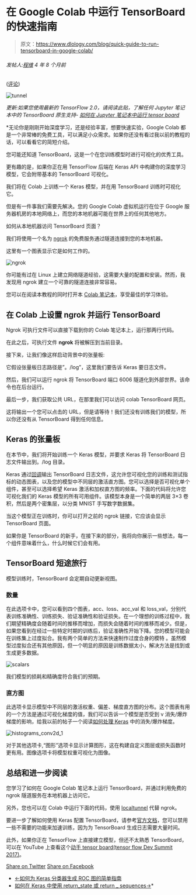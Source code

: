 # 在 Google Colab 中运行 TensorBoard 的快速指南

> 原文：<https://www.dlology.com/blog/quick-guide-to-run-tensorboard-in-google-colab/>

###### 发帖人:[程维](/blog/author/Chengwei/) 4 年 8 个月前

([评论](/blog/quick-guide-to-run-tensorboard-in-google-colab/#disqus_thread))

![tunnel](img/88bf121f5efed1fcd7c1e38cd2cae8df.png)

*更新:如果您使用最新的 TensorFlow 2.0，请阅读此贴，了解任何 Jupyter 笔记本中的 TensorBoard 原生支持- [如何在 Jupyter 笔记本中运行 tensor board](https://www.dlology.com/blog/how-to-run-tensorboard-in-jupyter-notebook/)*

 *无论你是刚刚开始深度学习，还是经验丰富，想要快速实验，Google Colab 都是一个非常棒的免费工具，可以满足小众需求。如果你还没有看过我以前的教程的话，可以看看它的简短介绍。

您可能还知道 TensorBoard，这是一个在您训练模型时进行可视化的优秀工具。

更有趣的是，如果你正在用 TensorFlow 后端在 Keras API 中构建你的深度学习模型，它会附带基本的 TensorBoard 可视化。

我们将在 Colab 上训练一个 Keras 模型，并在用 TensorBoard 训练时可视化它。

但是有一件事我们需要先解决。您的 Google Colab 虚拟机运行在位于 Google 服务器机房的本地网络上，而您的本地机器可能在世界上的任何其他地方。

如何从本地机器访问 TensorBoard 页面？

我们将使用一个名为 [ngrok](https://ngrok.com/) 的免费服务通过隧道连接到您的本地机器。

这里有一个图表显示它是如何工作的。

![ngrok](img/302ee47efe730bb43acb243990c3b451.png)

你可能有过在 Linux 上建立网络隧道经验，这需要大量的配置和安装。然而，我发现用 ngrok 建立一个可靠的隧道连接非常容易。

您可以在阅读本教程的同时打开本 [Colab 笔记本](https://drive.google.com/file/d/1afN2SALDooZIHbBGmWZMT6cZ8ccVElWk/view?usp=sharing)，享受最佳的学习体验。

## 在 Colab 上设置 ngrok 并运行 TensorBoard

Ngrok 可执行文件可以直接下载到你的 Colab 笔记本上，运行那两行代码。

在此之后，可执行文件 **ngrok** 将被解压到当前目录。

接下来，让我们像这样启动背景中的张量板:

它假设张量板日志路径是”。/log”，这里我们要告诉 Keras 要日志文件。

然后，我们可以运行 ngrok 将 TensorBoard 端口 6006 隧道化到外部世界。该命令也在后台运行。

最后一步，我们获取公共 URL，在那里我们可以访问 colab TensorBoard 网页。

这将输出一个您可以点击的 URL，但是请等待！我们还没有训练我们的模型，所以你还没有从 TensorBoard 得到任何信息。

## Keras 的张量板

在本节中，我们将开始训练一个 Keras 模型，并要求 Keras 将 TensorBoard 日志文件输出到。/log 目录。

Keras 通过[回调](https://keras.io/callbacks/#tensorboard)输出 TensorBoard 日志文件，这允许您可视化您的训练和测试指标的动态图表，以及您的模型中不同层的激活直方图。您可以选择是否可视化单个组件，甚至可以选择希望 Keras 激活和加权直方图的频率。下面的代码将允许您可视化我们的 Keras 模型的所有可用组件。该模型本身是一个简单的两层 3×3 卷积，然后是两个密集层，以分类 MNIST 手写数字数据集。

当这个模型正在训练时，你可以打开之前的 ngrok 链接，它应该会显示 TensorBoard 页面。

如果你是 TensorBoard 的新手，在接下来的部分，我将向你展示一些想法，每一个组件意味着什么，什么时候它们会有用。

## TensorBoard 短途旅行

模型训练时，TensorBoard 会定期自动更新视图。

### 数量

在此选项卡中，您可以看到四个图表，acc、loss、acc_val 和 loss_val，分别代表训练准确性、训练损失、验证准确性和验证损失。在一个理想的训练过程中，我们期望精确度会随着时间的推移而增加，而损失会随着时间的推移而减少。但是，如果您看到在经过一些特定时期的训练后，验证准确性开始下降。您的模型可能会在训练集上过度拟合。我有两个简单的方法来快速制作过度合身的模特 。虽然模型过度拟合还有其他原因，但一个明显的原因是训练数据太小，解决方法是找到或生成更多数据。

![scalars](img/708af0298563559e974fad5632282fab.png)

我们模型的损耗和精确度符合我们的预期。

### 直方图

此选项卡显示模型中不同层的激活权重、偏差、梯度直方图的分布。这个图表有用的一个方法是通过可视化梯度的值，我们可以告诉一个模型是否受到 v 消失/爆炸梯度的影响，给我以前的帖子一个阅读[如何处理 Keras](https://www.dlology.com/blog/how-to-deal-with-vanishingexploding-gradients-in-keras/) 中的消失/爆炸梯度。

![histograms_conv2d_1](img/749f2e2362a227633ae195aa845a03e3.png)

对于其他选项卡,“图形”选项卡显示计算图形，这在构建自定义图层或损失函数时更有用。图像选项卡将模型权重可视化为图像。

## 总结和进一步阅读

您学习了如何在 Google Colab 笔记本上运行 TensorBoard，并通过利用免费的 ngrok 隧道服务在本地机器上访问它。

另外，您也可以在 Colab 中运行下面的代码，使用 [localtunnel](https://localtunnel.github.io/www/) 代替 ngrok。

要进一步了解如何使用 Keras 配置 TensorBoard，请参考[官方文档](https://keras.io/callbacks/#tensorboard)，您可以禁用一些不需要的功能来加速训练，因为为 TensorBoard 生成日志需要大量时间。

此外，如果你正在 TensorFlow 上直接建立模型，但还不太熟悉 TensorBoard，可以在 YouTube 上查看这个[动手 tensor board(tensor flow Dev Summit 2017)](https://www.youtube.com/watch?v=eBbEDRsCmv4)。

[Share on Twitter](https://twitter.com/intent/tweet?url=https%3A//www.dlology.com/blog/quick-guide-to-run-tensorboard-in-google-colab/&text=Quick%20guide%20to%20run%20TensorBoard%20in%20Google%20Colab) [Share on Facebook](https://www.facebook.com/sharer/sharer.php?u=https://www.dlology.com/blog/quick-guide-to-run-tensorboard-in-google-colab/)

*   [←如何为 Keras 分类器生成 ROC 图的简单指南](/blog/simple-guide-on-how-to-generate-roc-plot-for-keras-classifier/)
*   [如何在 Keras 中使用 return_state 或 return _ sequences→](/blog/how-to-use-return_state-or-return_sequences-in-keras/)*